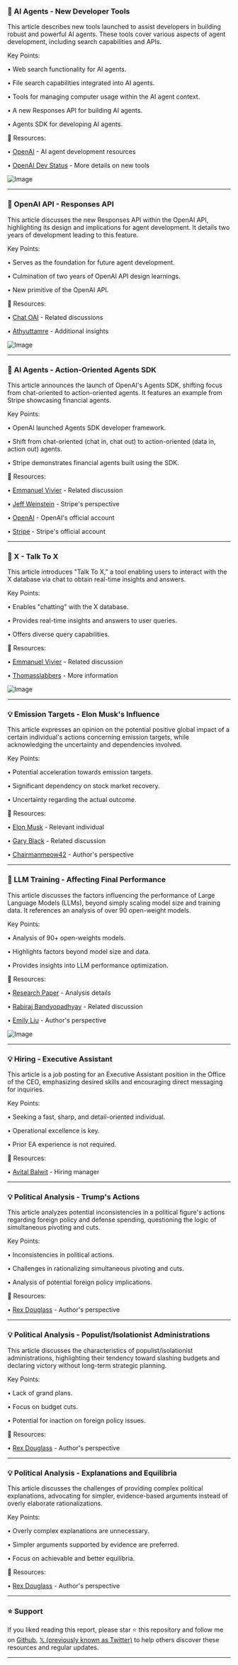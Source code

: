 ### 🚀 AI Agents - New Developer Tools

This article describes new tools launched to assist developers in building robust and powerful AI agents.  These tools cover various aspects of agent development, including search capabilities and APIs.

Key Points:

• Web search functionality for AI agents.


• File search capabilities integrated into AI agents.


• Tools for managing computer usage within the AI agent context.


• A new Responses API for building AI agents.


• Agents SDK for developing AI agents.



🔗 Resources:

• [OpenAI](https://x.com/OpenAIDevs) -  AI agent development resources


• [OpenAI Dev Status](https://x.com/OpenAIDevs/status/1899531225468969240) -  More details on new tools


![Image](https://pbs.twimg.com/amplify_video_thumb/1899529435558113280/img/0SpgleCBC6q7e33u.jpg)


---

### 🤖 OpenAI API - Responses API

This article discusses the new Responses API within the OpenAI API, highlighting its design and implications for agent development.  It details two years of development leading to this feature.

Key Points:

•  Serves as the foundation for future agent development.


•  Culmination of two years of OpenAI API design learnings.


•  New primitive of the OpenAI API.



🔗 Resources:

• [Chat OAI](https://x.com/chat_oai) -  Related discussions


• [Athyuttamre](https://x.com/athyuttamre) -  Additional insights


![Image](https://pbs.twimg.com/ext_tw_video_thumb/1899540381953646592/pu/img/CgTyVJci1m-5jVCi.jpg)


---

### 🤖 AI Agents - Action-Oriented Agents SDK

This article announces the launch of OpenAI's Agents SDK, shifting focus from chat-oriented to action-oriented agents. It features an example from Stripe showcasing financial agents.

Key Points:

•  OpenAI launched Agents SDK developer framework.


•  Shift from chat-oriented (chat in, chat out) to action-oriented (data in, action out) agents.


•  Stripe demonstrates financial agents built using the SDK.



🔗 Resources:

• [Emmanuel Vivier](https://x.com/emmanuelvivier) -  Related discussion


• [Jeff Weinstein](https://x.com/jeff_weinstein/status/1899543525198614996) -  Stripe's perspective


• [OpenAI](https://x.com/OpenAI) - OpenAI's official account


• [Stripe](https://x.com/stripe) - Stripe's official account


---

### 🚀 X - Talk To X

This article introduces "Talk To X," a tool enabling users to interact with the X database via chat to obtain real-time insights and answers.

Key Points:

•  Enables "chatting" with the X database.


•  Provides real-time insights and answers to user queries.


•  Offers diverse query capabilities.



🔗 Resources:

• [Emmanuel Vivier](https://x.com/emmanuelvivier) -  Related discussion


• [Thomasslabbers](https://x.com/Thomasslabbers/status/1899454675885211888) -  More information


![Image](https://pbs.twimg.com/ext_tw_video_thumb/1899454520410640385/pu/img/lDxNMr6OUKVEuHiU.jpg)


---

### 💡  Emission Targets - Elon Musk's Influence

This article expresses an opinion on the potential positive global impact of a certain individual's actions concerning emission targets, while acknowledging the uncertainty and dependencies involved.

Key Points:

•  Potential acceleration towards emission targets.


•  Significant dependency on stock market recovery.


•  Uncertainty regarding the actual outcome.



🔗 Resources:

• [Elon Musk](https://x.com/elonmusk) -  Relevant individual


• [Gary Black](https://x.com/garyblack00/status/1899601211814527077) -  Related discussion


• [Chairmanmeow42](https://x.com/chairmanmeow42/status/1899604537096458284) -  Author's perspective


---

### 🤖 LLM Training - Affecting Final Performance

This article discusses the factors influencing the performance of Large Language Models (LLMs), beyond simply scaling model size and training data. It references an analysis of over 90 open-weight models.

Key Points:

•  Analysis of 90+ open-weights models.


•  Highlights factors beyond model size and data.


•  Provides insights into LLM performance optimization.



🔗 Resources:

• [Research Paper](https://arxiv.org/abs/2503.03862) -  Analysis details


• [Rabiraj Bandyopadhyay](https://x.com/RabirajBandyop1) -  Related discussion


• [Emily Liu](https://x.com/_emliu/status/1899488431761150272) -  Author's perspective


![Image](https://pbs.twimg.com/media/GlxWqGxWcAAte9s?format=jpg&name=small)


---

### 💡 Hiring - Executive Assistant

This article is a job posting for an Executive Assistant position in the Office of the CEO, emphasizing desired skills and encouraging direct messaging for inquiries.

Key Points:

•  Seeking a fast, sharp, and detail-oriented individual.


•  Operational excellence is key.


•  Prior EA experience is not required.



🔗 Resources:

• [Avital Balwit](https://x.com/AvitalBalwit/status/1899462864269615331) -  Hiring manager


---

### 💡 Political Analysis - Trump's Actions

This article analyzes potential inconsistencies in a political figure's actions regarding foreign policy and defense spending, questioning the logic of simultaneous pivoting and cuts.

Key Points:

•  Inconsistencies in political actions.


•  Challenges in rationalizing simultaneous pivoting and cuts.


•  Analysis of potential foreign policy implications.



🔗 Resources:

• [Rex Douglass](https://x.com/RexDouglass/status/1899583422928158946) - Author's perspective


---

### 💡 Political Analysis - Populist/Isolationist Administrations

This article discusses the characteristics of populist/isolationist administrations, highlighting their tendency toward slashing budgets and declaring victory without long-term strategic planning.

Key Points:

•  Lack of grand plans.


•  Focus on budget cuts.


•  Potential for inaction on foreign policy issues.



🔗 Resources:

• [Rex Douglass](https://x.com/RexDouglass/status/1899583900315529307) - Author's perspective


---

### 💡 Political Analysis - Explanations and Equilibria

This article discusses the challenges of providing complex political explanations, advocating for simpler, evidence-based arguments instead of overly elaborate rationalizations.

Key Points:

•  Overly complex explanations are unnecessary.


•  Simpler arguments supported by evidence are preferred.


•  Focus on achievable and better equilibria.



🔗 Resources:

• [Rex Douglass](https://x.com/RexDouglass/status/1899584578739896474) -  Author's perspective


---

### ⭐️ Support

If you liked reading this report, please star ⭐️ this repository and follow me on [Github](https://github.com/Drix10), [𝕏 (previously known as Twitter)](https://x.com/DRIX_10_) to help others discover these resources and regular updates.

---